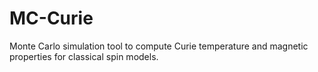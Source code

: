 # MC-Curie

Monte Carlo simulation tool to compute Curie temperature and magnetic properties for classical spin models.

